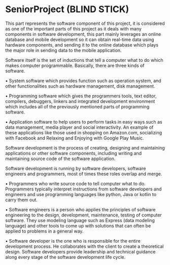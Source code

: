 # SeniorProject (BLIND STICK)
This part represents the software component  of this project, it is considered as one of the important parts of this project as it deals  with many components in software development, this part mainly leverages an online database and mobile development so it can obtain real-time data using hardware components, and sending it to the online database which plays the major role in sending data to the mobile application.

Software itself is the set of inductions that tell a computer what to do which makes computer programmable. Basically, there are three kinds of software.

•	System software which provides function such as operation system, and other functionalities such as hardware management, disk management.

•	Programming software which gives the programmers tools, text editor, compilers, debuggers, linkers and integrated development environment which includes all of the previously mentioned parts of programming software.

•	Application software to help users to perform tasks in easy ways such as data management, media player and social interactivity. An example of these applications like those used in shopping on Amazon.com, socializing with Facebook and Relaxing and Enjoying with Google Play Music.

Software development is the process of creating, designing and maintaining applications or other software components, including writing and maintaining source code of the software application.

Software development is running by software developers, software engineers and programmers, most of times these roles overlap and merge.

•	Programmers who write source code to tell computer what to do. Programmers typically interpret instructions from software developers and engineers and use programming languages like python, Java or kotlin to carry them out.

•	Software engineers  is a person who applies the principles of software engineering to the design, development, maintenance, testing of computer software. They use modeling language such as Express (data modeling language) and other tools to come up with solutions that can often be applied to problems in a general way.

•	Software developer is the one who is responsible for the entire development process. He collaborates with the client to create a theoretical design. Software developers provide leadership and technical guidance along every stage of the software development life cycle.
